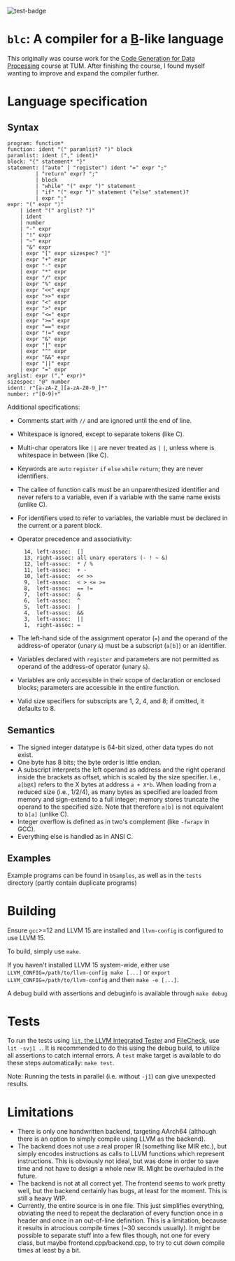 ![test-badge](https://github.com/J-MR-T/blc/actions/workflows/test.yml/badge.svg)

# `blc`: A compiler for a [B](https://en.wikipedia.org/wiki/B_(programming_language))-like language

This originally was course work for the [Code Generation for Data Processing](https://db.in.tum.de/teaching/ws2223/codegen/?lang=en) course at TUM.
After finishing the course, I found myself wanting to improve and expand the compiler further.

# Language specification
## Syntax

    program: function*
    function: ident "(" paramlist? ")" block
    paramlist: ident ("," ident)*
    block: "{" statement* "}"
    statement: ("auto" | "register") ident "=" expr ";"
             | "return" expr? ";"
             | block
             | "while" "(" expr ")" statement
             | "if" "(" expr ")" statement ("else" statement)?
             | expr ";"
    expr: "(" expr ")"
        | ident "(" arglist? ")"
        | ident
        | number
        | "-" expr
        | "!" expr
        | "~" expr
        | "&" expr
        | expr "[" expr sizespec? "]"
        | expr "+" expr
        | expr "-" expr
        | expr "*" expr
        | expr "/" expr
        | expr "%" expr
        | expr "<<" expr
        | expr ">>" expr
        | expr "<" expr
        | expr ">" expr
        | expr "<=" expr
        | expr ">=" expr
        | expr "==" expr
        | expr "!=" expr
        | expr "&" expr
        | expr "|" expr
        | expr "^" expr
        | expr "&&" expr
        | expr "||" expr
        | expr "=" expr
    arglist: expr ("," expr)*
    sizespec: "@" number
    ident: r"[a-zA-Z_][a-zA-Z0-9_]*"
    number: r"[0-9]+"

Additional specifications:

- Comments start with `//` and are ignored until the end of line.
- Whitespace is ignored, except to separate tokens (like C).
- Multi-char operators like `||` are never treated as `|` `|`, unless where is whitespace in between (like C).
- Keywords are `auto` `register` `if` `else` `while` `return`; they are never identifiers.
- The callee of function calls must be an unparenthesized identifier and never refers to a variable, even if a variable with the same name exists (*un*like C).
- For identifiers used to refer to variables, the variable must be declared in the current or a parent block.
- Operator precedence and associativity:

        14, left-assoc:  []
        13, right-assoc: all unary operators (- ! ~ &)
        12, left-assoc:  * / %
        11, left-assoc:  + -
        10, left-assoc:  << >>
        9,  left-assoc:  < > <= >=
        8,  left-assoc:  == !=
        7,  left-assoc:  &
        6,  left-assoc:  ^
        5,  left-assoc:  |
        4,  left-assoc:  &&
        3,  left-assoc:  ||
        1,  right-assoc: =

- The left-hand side of the assignment operator (`=`) and the operand of the address-of operator (unary `&`) must be a subscript (`a[b]`) or an identifier.
- Variables declared with `register` and parameters are not permitted as operand of the address-of operator (unary `&`).
- Variables are only accessible in their scope of declaration or enclosed blocks; parameters are accessible in the entire function.
- Valid size specifiers for subscripts are 1, 2, 4, and 8; if omitted, it defaults to 8.

## Semantics

- The signed integer datatype is 64-bit sized, other data types do not exist.
- One byte has 8 bits; the byte order is little endian.
- A subscript interprets the left operand as address and the right operand inside the brackets as offset, which is scaled by the size specifier. I.e., `a[b@X]` refers to the X bytes at address `a + X*b`. When loading from a reduced size (i.e., 1/2/4), as many bytes as specified are loaded from memory and sign-extend to a full integer; memory stores truncate the operand to the specified size. Note that therefore `a[b]` is not equivalent to `b[a]` (unlike C).
- Integer overflow is defined as in two's complement (like `-fwrapv` in GCC).
- Everything else is handled as in ANSI C.

## Examples
Example programs can be found in `bSamples`, as well as in the `tests` directory (partly contain duplicate programs)

# Building
Ensure `gcc`>=12 and LLVM 15 are installed and `llvm-config` is configured to use LLVM 15.

To build, simply use `make`.

If you haven't installed LLVM 15 system-wide, either use `LLVM_CONFIG=/path/to/llvm-config make [...]` or `export LLVM_CONFIG=/path/to/llvm-config` and then `make -e [...]`.

A debug build with assertions and debuginfo is available through `make debug`

# Tests
To run the tests using [`lit`, the LLVM Integrated Tester](https://www.llvm.org/docs/CommandGuide/lit.html) and [FileCheck](https://www.llvm.org/docs/CommandGuide/FileCheck.html), use `lit -svj1 .`. It is recommended to do this using the debug build, to utilize all assertions to catch internal errors. A `test` make target is available to do these steps automatically: `make test`.

Note: Running the tests in parallel (i.e. without `-j1`) can give unexpected results.

# Limitations

- There is only one handwritten backend, targeting AArch64 (although there is an option to simply compile using LLVM as the backend).
- The backend does not use a real proper IR (something like MIR etc.), but simply encodes instructions as calls to LLVM functions which represent instructions. This is obviously not ideal, but was done in order to save time and not have to design a whole new IR. Might be overhauled in the future.
- The backend is not at all correct yet. The frontend seems to work pretty well, but the backend certainly has bugs, at least for the moment. This is still a heavy WIP.
- Currently, the entire source is in one file. This just simplifies everything, obviating the need to repeat the declaration of every function once in a header and once in an out-of-line definition. This is a limitation, because it results in atrocious compile times (~30 seconds usually). It might be possible to separate stuff into a few files though, not one for every class, but maybe frontend.cpp/backend.cpp, to try to cut down compile times at least by a bit.


